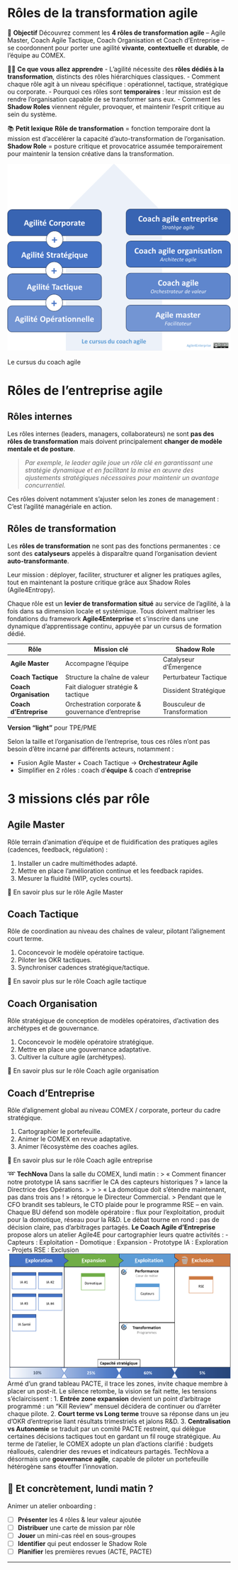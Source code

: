# Rôles de la transformation agile



🔘 **Objectif** Découvrez comment les **4 rôles de transformation agile** – Agile Master, Coach Agile Tactique, Coach Organisation et Coach d’Entreprise – se coordonnent pour porter une agilité **vivante**, **contextuelle** et **durable**, de l’équipe au COMEX.

🧑‍🎓 **Ce que vous allez apprendre** - L’agilité nécessite des **rôles dédiés à la transformation**, distincts des rôles hiérarchiques classiques. - Comment chaque rôle agit à un niveau spécifique : opérationnel, tactique, stratégique ou corporate. - Pourquoi ces rôles sont **temporaires** : leur mission est de rendre l’organisation capable de se transformer sans eux. - Comment les **Shadow Roles** viennent réguler, provoquer, et maintenir l’esprit critique au sein du système.

📚 **Petit lexique** **Rôle de transformation** = fonction temporaire dont la mission est d’accélérer la capacité d’auto-transformation de l’organisation. **Shadow Role** = posture critique et provocatrice assumée temporairement pour maintenir la tension créative dans la transformation.

![Le cursus du coach agile](image.png)

Le cursus du coach agile

# Rôles de l’entreprise agile

## Rôles internes

Les rôles internes (leaders, managers, collaborateurs) ne sont **pas des rôles de transformation** mais doivent principalement **changer de modèle mentale et de posture**.

> *Par exemple, le leader agile joue un rôle clé en garantissant une stratégie dynamique et en facilitant la mise en œuvre des ajustements stratégiques nécessaires pour maintenir un avantage concurrentiel.*
> 

Ces rôles doivent notamment s’ajuster selon les zones de management : C’est l’agilité managériale en action.

## **Rôles de transformation**

Les **rôles de transformation** ne sont pas des fonctions permanentes : ce sont des **catalyseurs** appelés à disparaître quand l’organisation devient **auto-transformante**.

Leur mission : déployer, faciliter, structurer et aligner les pratiques agiles, tout en maintenant la posture critique grâce aux Shadow Roles (Agile4Entropy).

Chaque rôle est un **levier de transformation situé** au service de l’agilité, à la fois dans sa dimension locale et systémique. Tous doivent maîtriser les fondations du framework **Agile4Enterprise** et s'inscrire dans une dynamique d’apprentissage continu, appuyée par un cursus de formation dédié.

| Rôle | Mission clé | Shadow Role |
| --- | --- | --- |
| **Agile Master** | Accompagne l’équipe | Catalyseur d’Émergence |
| **Coach Tactique** | Structure la chaîne de valeur | Perturbateur Tactique |
| **Coach Organisation** | Fait dialoguer stratégie & tactique | Dissident Stratégique |
| **Coach d’Entreprise** | Orchestration corporate & gouvernance d’entreprise | Bousculeur de Transformation |

**Version “light”** pour TPE/PME

Selon la taille et l’organisation de l‘entreprise, tous ces rôles n’ont pas besoin d’être incarné par différents acteurs, notamment :  

- Fusion Agile Master + Coach Tactique → **Orchestrateur Agile**
- Simplifier en 2 rôles : coach d’**équipe** & coach d’**entreprise**

# 3 missions clés par rôle

## **Agile Master**

Rôle terrain d’animation d’équipe et de fluidification des pratiques agiles (cadences, feedback, régulation) :

1. Installer un cadre multiméthodes adapté.
2. Mettre en place l’amélioration continue et les feedback rapides.
3. Mesurer la fluidité (WIP, cycles courts).

🔎 En savoir plus sur le rôle Agile Master

## **Coach Tactique**

Rôle de coordination au niveau des chaînes de valeur, pilotant l’alignement court terme.

1. Coconcevoir le modèle opératoire tactique.
2. Piloter les OKR tactiques.
3. Synchroniser cadences stratégique/tactique.

🔎 En savoir plus sur le rôle Coach agile tactique

## **Coach Organisation**

Rôle stratégique de conception de modèles opératoires, d’activation des archétypes et de gouvernance.

1. Coconcevoir le modèle opératoire stratégique.
2. Mettre en place une gouvernance adaptative.
3. Cultiver la culture agile (archétypes).

🔎 En savoir plus sur le rôle Coach agile organisation

## **Coach d’Entreprise**

Rôle d’alignement global au niveau COMEX / corporate, porteur du cadre stratégique.

1. Cartographier le portefeuille.
2. Animer le COMEX en revue adaptative.
3. Animer l’écosystème des coaches agiles.

🔎 En savoir plus sur le rôle Coach agile entreprise

➿ **TechNova** Dans la salle du COMEX, lundi matin : > « Comment financer notre prototype IA sans sacrifier le CA des capteurs historiques ? » lance la Directrice des Opérations. > > > « La domotique doit s’étendre maintenant, pas dans trois ans ! » rétorque le Directeur Commercial. > Pendant que le CFO brandit ses tableurs, le CTO plaide pour le programme RSE – en vain. Chaque BU défend son modèle opératoire : flux pour l’exploitation, produit pour la domotique, réseau pour la R&D. Le débat tourne en rond : pas de décision claire, pas d’arbitrages partagés. **Le Coach Agile d’Entreprise** propose alors un atelier Agile4E pour cartographier leurs quatre activités : - Capteurs : Exploitation - Domotique : Expansion - Prototype IA : Exploration - Projets RSE : Exclusion ![image.png](image%201.png) Armé d’un grand tableau PACTE, il trace les zones, invite chaque membre à placer un post-it. Le silence retombe, la vision se fait nette, les tensions s’éclaircissent : 1. **Entrée zone expansion** devient un point d’arbitrage programmé : un “Kill Review” mensuel décidera de continuer ou d’arrêter chaque pilote. 2. **Court terme vs Long terme** trouve sa réponse dans un jeu d’OKR d’entreprise liant résultats trimestriels et jalons R&D. 3. **Centralisation vs Autonomie** se traduit par un comité PACTE restreint, qui délègue certaines décisions tactiques tout en gardant un fil rouge stratégique. Au terme de l’atelier, le COMEX adopte un plan d’actions clarifié : budgets réalloués, calendrier des revues et indicateurs partagés. TechNova a désormais une **gouvernance agile**, capable de piloter un portefeuille hétérogène sans étouffer l’innovation.

## 👣 Et concrètement, lundi matin ?

Animer un atelier onboarding :

- [ ]  **Présenter** les 4 rôles & leur valeur ajoutée
- [ ]  **Distribuer** une carte de mission par rôle
- [ ]  **Jouer** un mini-cas réel en sous-groupes
- [ ]  **Identifier** qui peut endosser le Shadow Role
- [ ]  **Planifier** les premières revues (ACTE, PACTE)

---

#